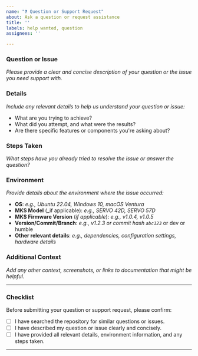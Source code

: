 ```yaml
---
name: "❓ Question or Support Request"
about: Ask a question or request assistance
title: ''
labels: help wanted, question
assignees: ''

---
```


### **Question or Issue**
_Please provide a clear and concise description of your question or the issue you need support with._

### **Details**
_Include any relevant details to help us understand your question or issue:_
- What are you trying to achieve?
- What did you attempt, and what were the results?
- Are there specific features or components you're asking about?

### **Steps Taken**
_What steps have you already tried to resolve the issue or answer the question?_

### **Environment**
_Provide details about the environment where the issue occurred:_
- **OS**: _e.g., Ubuntu 22.04, Windows 10, macOS Ventura_
- **MKS Model** (_if applicable): _e.g., SERVO 42D, SERVO 57D_
- **MKS Firmware Version** (_if applicable_): _e.g., v1.0.4, v1.0.5_
- **Version/Commit/Branch**: _e.g., v1.2.3 or commit hash `abc123`_ or dev or humble
- **Other relevant details**: _e.g., dependencies, configuration settings, hardware details_

### **Additional Context**
_Add any other context, screenshots, or links to documentation that might be helpful._

---

### **Checklist**
Before submitting your question or support request, please confirm:

- [ ] I have searched the repository for similar questions or issues.
- [ ] I have described my question or issue clearly and concisely.
- [ ] I have provided all relevant details, environment information, and any steps taken.

---

